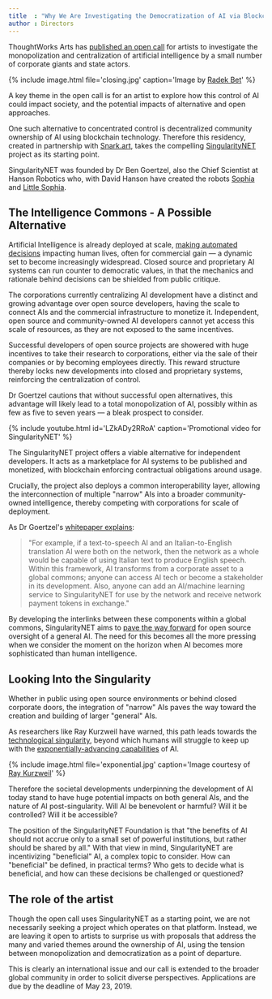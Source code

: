 ```yaml
---
title  : "Why We Are Investigating the Democratization of AI via Blockchain"
author : Directors
---
```

ThoughtWorks Arts has [published an open call](/open-call/2019-democratization-ai-blockchain/) for artists to investigate the monopolization and centralization of artificial intelligence by a small number of corporate giants and state actors.

{% include image.html file='closing.jpg'
   caption='Image by [Radek Bet](https://www.flickr.com/photos/122499633@N02/15754112251/)' %}

A key theme in the open call is for an artist to explore how this control of AI could impact society, and the potential impacts of alternative and open approaches.

<!--excerpt-ends-->

One such alternative to concentrated control is decentralized community ownership of AI using blockchain technology. Therefore this residency, created in partnership with [Snark.art](https://snark.art), takes the compelling [SingularityNET](https://singularitynet.io/) project as its starting point.

SingularityNET was founded by Dr Ben Goertzel, also the Chief Scientist at Hanson Robotics who, with David Hanson have created the robots [Sophia](https://www.hansonrobotics.com/sophia/) and [Little Sophia](https://www.kickstarter.com/projects/1240047277/little-sophia-by-hanson-robotics).

## The Intelligence Commons - A Possible Alternative

Artificial Intelligence is already deployed at scale, [making automated decisions](https://www.thoughtworks.com/insights/blog/how-artificial-intelligence-transforming-criminal-justice-system) impacting human lives, often for commercial gain &mdash; a dynamic set to become increasingly widespread. Closed source and proprietary AI systems can run counter to democratic values, in that the mechanics and rationale behind decisions can be shielded from public critique.

The corporations currently centralizing AI development have a distinct and growing advantage over open source developers, having the scale to connect AIs and the commercial infrastructure to monetize it. Independent, open source and community-owned AI developers cannot yet access this scale of resources, as they are not exposed to the same incentives.

Successful developers of open source projects are showered with huge incentives to take their research to corporations, either via the sale of their companies or by becoming employees directly. This reward structure thereby locks new developments into closed and proprietary systems, reinforcing the centralization of control.

Dr Goertzel cautions that without successful open alternatives, this advantage will likely lead to a total monopolization of AI, possibly within as few as five to seven years &mdash; a bleak prospect to consider.

{% include youtube.html id='LZkADy2RRoA'
   caption='Promotional video for SingularityNET' %}

The SingularityNET project offers a viable alternative for independent developers. It acts as a marketplace for AI systems to be published and monetized, with blockchain enforcing contractual obligations around usage.

Crucially, the project also deploys a common interoperability layer, allowing the interconnection of multiple "narrow" AIs into a broader community-owned intelligence, thereby competing with corporations for scale of deployment.

As Dr Goertzel's [whitepaper explains](https://public.singularitynet.io/whitepaper.pdf):

> "For example, if a text-to-speech AI and an Italian-to-English translation AI were both on the network, then the network as a whole would be capable of using Italian text to produce English speech. Within this framework, AI transforms from a corporate asset to a global commons; anyone can access AI tech or become a stakeholder in its development. Also, anyone can add an AI/machine learning service to SingularityNET for use by the network and receive network payment tokens in exchange."

By developing the interlinks between these components within a global commons, SingularityNET aims to [pave the way forward](https://www.reddit.com/r/SingularityNet/comments/7t3yzi/my_analysis_of_singularitynet/) for open source oversight of a general AI. The need for this becomes all the more pressing when we consider the moment on the horizon when AI becomes more sophisticated than human intelligence.

## Looking Into the Singularity

Whether in public using open source environments or behind closed corporate doors, the integration of "narrow" AIs paves the way toward the creation and building of larger "general" AIs.

As researchers like Ray Kurzweil have warned, this path leads towards the [technological singularity](https://en.wikipedia.org/wiki/Technological_singularity), beyond which humans will struggle to keep up with the [exponentially-advancing capabilities](https://waitbutwhy.com/2015/01/artificial-intelligence-revolution.html) of AI.

{% include image.html file='exponential.jpg'
   caption='Image courtesy of <a href="https://commons.wikimedia.org/wiki/File:PPTExponentialGrowthof_Computing.jpg">Ray Kurzweil</a>' %}

Therefore the societal developments underpinning the development of AI today stand to have huge potential impacts on  both general AIs, and the nature of AI post-singularity. Will AI be benevolent or harmful? Will it be controlled? Will it be accessible?

The position of the SingularityNET Foundation is that "the benefits of AI should not accrue only to a small set of powerful institutions, but rather should be shared by all." With that view in mind, SingularityNET are incentivizing "beneficial" AI, a complex topic to consider. How can "beneficial" be defined, in practical terms? Who gets to decide what is beneficial, and how can these decisions be challenged or questioned?

## The role of the artist

Though the open call uses SingularityNET as a starting point, we are not necessarily seeking a project which operates on that platform. Instead, we are leaving it open to artists to surprise us with proposals that address the many and varied themes around the ownership of AI, using the tension between monopolization and democratization as a point of departure.

This is clearly an international issue and our call is extended to the broader global community in order to solicit diverse perspectives. Applications are due by the deadline of May 23, 2019.